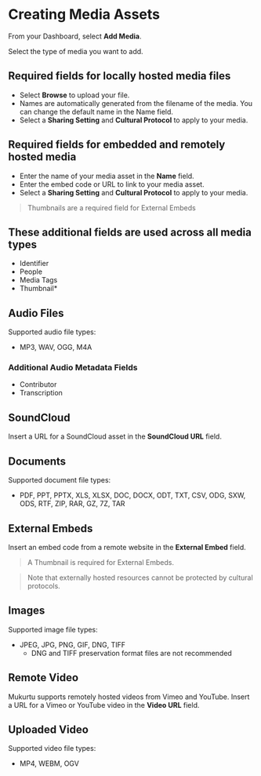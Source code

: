 # Creating Media Assets 

From your Dashboard, select **Add Media**. 

Select the type of media you want to add.  

## Required fields for locally hosted media files 
- Select **Browse** to upload your file.  
- Names are automatically generated from the filename of the media. You can change the default name in the Name field. 
- Select a **Sharing Setting** and **Cultural Protocol** to apply to your media. 

## Required fields for embedded and remotely hosted media 
- Enter the name of your media asset in the **Name** field. 
- Enter the embed code or URL to link to your media asset.  
- Select a **Sharing Setting** and **Cultural Protocol** to apply to your media. 
> Thumbnails are a required field for External Embeds 

## These additional fields are used across all media types 
- Identifier 
- People 
- Media Tags 
- Thumbnail* 

## Audio Files 
Supported audio file types: 
- MP3, WAV, OGG, M4A 
### Additional Audio Metadata Fields 
- Contributor
- Transcription 

## SoundCloud 
Insert a URL for a SoundCloud asset in the **SoundCloud URL** field.  

## Documents 
Supported document file types: 
- PDF, PPT, PPTX, XLS, XLSX, DOC, DOCX, ODT, TXT, CSV, ODG, SXW, ODS, RTF, ZIP, RAR, GZ, 7Z, TAR 

## External Embeds 
Insert an embed code from a remote website in the **External Embed** field.  
>A Thumbnail is required for External Embeds. 

>Note that externally hosted resources cannot be protected by cultural protocols. 

## Images 
Supported image file types: 
- JPEG, JPG, PNG, GIF, DNG, TIFF 
    - DNG and TIFF preservation format files are not recommended

## Remote Video 
Mukurtu supports remotely hosted videos from Vimeo and YouTube. 
Insert a URL for a Vimeo or YouTube video in the **Video URL** field.  
 
## Uploaded Video 
Supported video file types: 
- MP4, WEBM, OGV